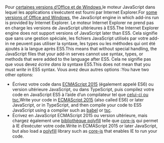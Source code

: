 <span data-ttu-id="8c1a8-101">Pour [certaines versions d’Office et de Windows,](../concepts/browsers-used-by-office-web-add-ins.md)le moteur JavaScript dans lequel les applications s’exécutent est fourni par Internet Explorer.</span><span class="sxs-lookup"><span data-stu-id="8c1a8-101">For [some versions of Office and Windows](../concepts/browsers-used-by-office-web-add-ins.md), the JavaScript engine in which add-ins run is provided by Internet Explorer.</span></span> <span data-ttu-id="8c1a8-102">Le moteur Internet Explorer ne prend pas en charge les versions de JavaScript ultérieures à ES5.</span><span class="sxs-lookup"><span data-stu-id="8c1a8-102">The Internet Explorer engine does not support versions of JavaScript later than ES5.</span></span> <span data-ttu-id="8c1a8-103">Cela signifie que sans une gestion spéciale, les fichiers JavaScript utilisés par votre add-in ne peuvent pas utiliser la syntaxe, les types ou les méthodes qui ont été ajoutés à la langue après ES5.</span><span class="sxs-lookup"><span data-stu-id="8c1a8-103">This means that without special handling, the JavaScript files that your add-in serves cannot use syntax, types, or methods that were added to the language after ES5.</span></span> <span data-ttu-id="8c1a8-104">Cela ne signifie pas que vous devez *écrire dans la* syntaxe ES5.</span><span class="sxs-lookup"><span data-stu-id="8c1a8-104">This does not mean that you must *write* in ES5 syntax.</span></span> <span data-ttu-id="8c1a8-105">Vous avez deux autres options :</span><span class="sxs-lookup"><span data-stu-id="8c1a8-105">You have two other options:</span></span>

- <span data-ttu-id="8c1a8-106">Écrivez votre code dans [ECMAScript 2015](https://www.w3schools.com/Js/js_es6.asp) (également appelé ES6) ou version ultérieure JavaScript, ou dans TypeScript, puis compilez votre code en JavaScript ES5 à l’aide d’un compilateur tel que [celui-ci ou](https://babeljs.io/) [tsc.](https://www.typescriptlang.org/index.html)</span><span class="sxs-lookup"><span data-stu-id="8c1a8-106">Write your code in [ECMAScript 2015](https://www.w3schools.com/Js/js_es6.asp) (also called ES6) or later JavaScript, or in TypeScript, and then compile your code to ES5 JavaScript using a compiler such as [babel](https://babeljs.io/) or [tsc](https://www.typescriptlang.org/index.html).</span></span>
- <span data-ttu-id="8c1a8-107">Écrivez en JavaScript ECMAScript 2015 ou version ultérieure, mais chargez également une [bibliothèque polyfill](https://en.wikipedia.org/wiki/Polyfill_(programming)) telle que [core-js](https://github.com/zloirock/core-js) qui permet à IE d’exécuter votre code.</span><span class="sxs-lookup"><span data-stu-id="8c1a8-107">Write in ECMAScript 2015 or later JavaScript, but also load a [polyfill](https://en.wikipedia.org/wiki/Polyfill_(programming)) library such as [core-js](https://github.com/zloirock/core-js) that enables IE to run your code.</span></span>
